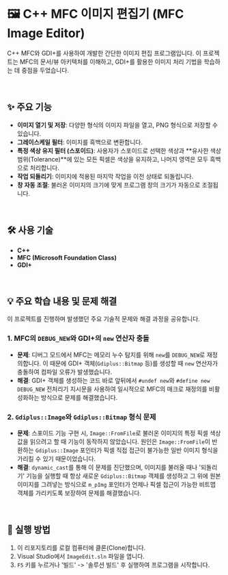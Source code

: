 # 🖼️ C++ MFC 이미지 편집기 (MFC Image Editor)

C++ MFC와 GDI+를 사용하여 개발한 간단한 이미지 편집 프로그램입니다. 이 프로젝트는 MFC의 문서/뷰 아키텍처를 이해하고, GDI+를 활용한 이미지 처리 기법을 학습하는 데 중점을 두었습니다.


<br>

## ✨ 주요 기능

-   **이미지 열기 및 저장**: 다양한 형식의 이미지 파일을 열고, PNG 형식으로 저장할 수 있습니다.
-   **그레이스케일 필터**: 이미지를 흑백으로 변환합니다.
-   **특정 색상 유지 필터 (스포이드)**: 사용자가 스포이드로 선택한 색상과 **유사한 색상 범위(Tolerance)**에 있는 모든 픽셀은 색상을 유지하고, 나머지 영역은 모두 흑백으로 처리합니다.
-   **작업 되돌리기**: 이미지에 적용된 마지막 작업을 이전 상태로 되돌립니다.
-   **창 자동 조절**: 불러온 이미지의 크기에 맞게 프로그램 창의 크기가 자동으로 조절됩니다.

<br>

## 🛠️ 사용 기술

-   **C++**
-   **MFC (Microsoft Foundation Class)**
-   **GDI+**

<br>

## 💡 주요 학습 내용 및 문제 해결

이 프로젝트를 진행하며 발생했던 주요 기술적 문제와 해결 과정을 공유합니다.

### 1. MFC의 `DEBUG_NEW`와 GDI+의 `new` 연산자 충돌

-   **문제**: 디버그 모드에서 MFC는 메모리 누수 탐지를 위해 `new`를 `DEBUG_NEW`로 재정의합니다. 이 때문에 GDI+ 객체(`Gdiplus::Bitmap` 등)를 생성할 때 `new` 연산자가 충돌하여 컴파일 오류가 발생했습니다.
-   **해결**: GDI+ 객체를 생성하는 코드 바로 앞뒤에서 `#undef new`와 `#define new DEBUG_NEW` 전처리기 지시문을 사용하여 일시적으로 MFC의 매크로 재정의를 비활성화하는 방식으로 문제를 해결했습니다.

### 2. `Gdiplus::Image`와 `Gdiplus::Bitmap` 형식 문제

-   **문제**: 스포이드 기능 구현 시, `Image::FromFile`로 불러온 이미지의 특정 픽셀 색상 값을 읽으려고 할 때 기능이 동작하지 않았습니다. 원인은 `Image::FromFile`이 반환하는 `Gdiplus::Image` 포인터가 픽셀 직접 접근이 불가능한 일반 이미지 형식을 가리킬 수 있기 때문이었습니다.
-   **해결**: `dynamic_cast`를 통해 이 문제를 진단했으며, 이미지를 불러올 때나 '되돌리기' 기능을 실행할 때 항상 새로운 `Gdiplus::Bitmap` 객체를 생성하고 그 위에 원본 이미지를 그려넣는 방식으로 `m_pImg` 포인터가 언제나 픽셀 접근이 가능한 비트맵 객체를 가리키도록 보장하여 문제를 해결했습니다.

<br>

## 🚀 실행 방법

1.  이 리포지토리를 로컬 컴퓨터에 클론(Clone)합니다.
2.  Visual Studio에서 `ImageEdit.sln` 파일을 엽니다.
3.  `F5` 키를 누르거나 '빌드' -> '솔루션 빌드' 후 실행하여 프로그램을 시작합니다.
